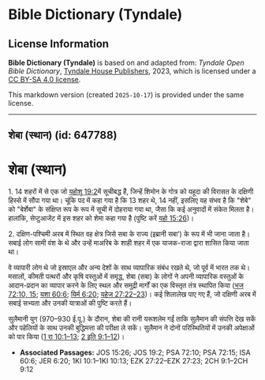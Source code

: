 # Bible Dictionary (Tyndale)

## License Information

**Bible Dictionary (Tyndale)** is based on and adapted from: _Tyndale Open Bible Dictionary_, [Tyndale House Publishers](https://tyndaleopenresources.com/), 2023, which is licensed under a [CC BY-SA 4.0 license](https://creativecommons.org/licenses/by-sa/4.0/legalcode.en).

This markdown version (created `2025-10-17`) is provided under the same license.



--------------------------------

## शेबा (स्थान) (id: 647788)

शेबा (स्थान)
============

1\. 14 शहरों में से एक जो [यहोशू 19:2](https://ref.ly/Josh19:2)में सूचीबद्ध हैं, जिन्हें शिमोन के गोत्र को यहूदा की विरासत के दक्षिणी हिस्से में सौंपा गया था। चूंकि पद में कहा गया है कि 13 शहर थे, 14 नहीं, इसलिए यह संभव है कि "शेबे" को "बेर्शेबा" के संक्षिप्त रूप के रूप में सूची में दोहराया गया था, जैसा कि कई अनुवादों में संकेत मिलता है। हालांकि, सेप्टुआजेंट में इस शहर को शेमा कहा गया है (पुष्टि करें [यहो 15:26](https://ref.ly/Josh15:26))।

2\. दक्षिण\-पश्चिमी अरब में स्थित वह क्षेत्र जिसे सबा के राज्य (इब्रानी सबा’) के रूप में भी जाना जाता है। सबाई लोग सामी वंश के थे और उन्हें माअरिब के शाही शहर में एक याजक\-राजा द्वारा शासित किया जाता था। 

वे व्यापारी लोग थे जो इस्राएल और अन्य देशों के साथ व्यापारिक संबंध रखते थे, जो पूर्व में भारत तक थे। मसालों, कीमती पत्थरों और कृषि वस्तुओं में समृद्ध, शेबा (सबा) के लोगों ने अपनी व्यापारिक वस्तुओं के आदान\-प्रदान का व्यापार करने के लिए स्थल और समुद्री मार्गों का एक विस्तृत तंत्र स्थापित किया ([भज 72:10, 15](https://ref.ly/Ps72:10,Ps72:15); [यशा 60:6](https://ref.ly/Isa60:6); [यिर्म 6:20](https://ref.ly/Jer6:20); [यहेज 27:22–23](https://ref.ly/Ezek27:22-Ezek27:23))। कई शिलालेख पाए गए हैं, जो दक्षिणी अरब में सबाई सभ्यता और उनकी यात्राओं की पुष्टि करते हैं।

सुलैमानी युग (970–930 ई.पू.) के दौरान, शेबा की रानी यरूशलेम गईं ताकि सुलैमान की संपत्ति देख सकें और पहेलियों के साथ उनकी बुद्धिमत्ता की परीक्षा ले सकें। सुलैमान ने दोनों परिस्थितियों में उनकी अपेक्षाओं को पार किया ([1 रा 10:1–13](https://ref.ly/1Kgs10:1-1Kgs10:13); [2 इति 9:1–12](https://ref.ly/2Chr9:1-2Chr9:12))।

* **Associated Passages:** JOS 15:26; JOS 19:2; PSA 72:10; PSA 72:15; ISA 60:6; JER 6:20; 1KI 10:1–1KI 10:13; EZK 27:22–EZK 27:23; 2CH 9:1–2CH 9:12

